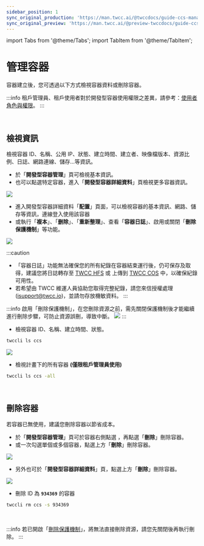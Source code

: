 ```yaml
---
sidebar_position: 1
sync_original_production: 'https://man.twcc.ai/@twccdocs/guide-ccs-manage-zh' 
sync_original_preview: 'https://man.twcc.ai/@preview-twccdocs/guide-ccs-manage-zh' 
---
```


import Tabs from '@theme/Tabs';
import TabItem from '@theme/TabItem';

# 管理容器

容器建立後，您可透過以下方式檢視容器資料或刪除容器。

:::info
租戶管理員、租戶使用者對於開發型容器使用權限之差異，請參考：[<ins>使用者角色與權限</ins>](https://man.twcc.ai/@twccdocs/role-main-zh/https%3A%2F%2Fman.twcc.ai%2F%40twccdocs%2Frole-compute-zh#%E9%96%8B%E7%99%BC%E5%9E%8B%E5%AE%B9%E5%99%A8)。
:::

<br/>

## 檢視資訊

檢視容器 ID、名稱、公用 IP、狀態、建立時間、建立者、映像檔版本、資源比例、日誌、網路連線、儲存...等資訊。

<Tabs>
<TabItem value="TWCC 入口網站" label="TWCC 入口網站">

- 於「**開發型容器管理**」頁可檢視基本資訊。
- 也可以點選特定容器，進入「**開發型容器詳細資料**」頁檢視更多容器資訊。

![](https://cos.twcc.ai/SYS-MANUAL/uploads/upload_66e8d42357ff675c82a5f267559461c0.png)


- 進入開發型容器詳細資料「**配置**」頁面，可以檢視容器的基本資訊、網路、儲存等資訊，連線登入使用該容器
- 或執行「**複本**」、「**删除**」、「**重新整理**」、查看「**容器日誌**」、啟用或關閉「**刪除保護機制**」等功能。

![](https://cos.twcc.ai/SYS-MANUAL/uploads/upload_cf118734826fcdd287da97a30865c0d5.png)

:::caution
- 「容器日誌」功能無法確保您的所有紀錄在容器結束運行後，仍可保存及取得，建議您將日誌轉存至 [TWCC HFS](https://man.twcc.ai/@preview-twccdocs/doc-hfs-main-zh) 或 上傳到 [TWCC COS](https://man.twcc.ai/@preview-twccdocs/doc-cos-main-zh) 中，以確保紀錄可用性。
- 若希望由 TWCC 維運人員協助您取得完整紀錄，請您來信授權處理 (isupport@twcc.io)，並請勿存放機敏資料。
:::

:::info
啟用「刪除保護機制」，在您刪除資源之前，需先關閉保護機制後才能繼續進行刪除步驟，可防止資源誤刪，導致中斷。
![](https://i.imgur.com/vfuSZhT.gif)
:::

</TabItem>
<TabItem value="TWCC CLI" label="TWCC CLI">

- 檢視容器 ID、名稱、建立時間、狀態。

```bash
twccli ls ccs
```

![](https://cos.twcc.ai/SYS-MANUAL/uploads/upload_8c56a8a4bafb8fd5ee6b4913dc5d9c86.png)

- 檢視計畫下的所有容器 **(僅限租戶管理員使用)**
    
```bash
twccli ls ccs -all
```

</TabItem>
</Tabs>

<br/>

## 刪除容器

若容器已無使用，建議您刪除容器以節省成本。

<Tabs>
<TabItem value="TWCC 入口網站" label="TWCC 入口網站">

- 於「**開發型容器管理**」頁可於容器右側點選 <i class="fa fa-ellipsis-v fa-20" aria-hidden="true"></i> ，再點選「**刪除**」刪除容器。
- 或一次勾選單個或多個容器，點選上方「**刪除**」刪除容器。

![](https://cos.twcc.ai/SYS-MANUAL/uploads/upload_2d1182756e5313f7ce9a9d286d19b87a.png)


- 另外也可於「**開發型容器詳細資料**」頁，點選上方「**刪除**」刪除容器。

![](https://cos.twcc.ai/SYS-MANUAL/uploads/upload_2881ea99d7be4882eab6634184a14f8d.png)

</TabItem>
<TabItem value="TWCC CLI" label="TWCC CLI">

- 刪除 ID 為 **`934369`** 的容器

```bash
twccli rm ccs -s 934369
```

</TabItem>
</Tabs>

<br/>

:::info
若已開啟「[刪除保護機制](https://man.twcc.ai/@twccdocs/guide-ccs-manage-zh#%E6%AA%A2%E8%A6%96%E8%B3%87%E8%A8%8A)」，將無法直接刪除資源，請您先關閉後再執行刪除。
:::